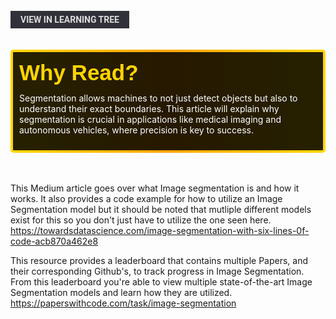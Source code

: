<br>
<a href='/learning-tree?node=62' style='
    background-color: #31313a;
    color: gainsboro;
    padding: 6px 16px;
    border: none
    border-radius: 4px;
    text-transform: uppercase;
    font-family: "Roboto", sans-serif;
    font-size: 1em;
    font-weight: bold;
    cursor: pointer;
    text-decoration: none;
    display: inline-block;'
>
  View in Learning Tree
</a>

<br>
<br>
<br>

<div style='
  position: relative;
  padding: 10px; 
  border-radius: 5px;
  background-color: rgba(0, 0, 0, 0.85); 
  border: 4px solid transparent;
  background-image: linear-gradient(90deg, rgba(0, 0, 0, 0.85), rgba(0, 0, 0, 0.85)), linear-gradient(90deg, gold, orange, gold);
  background-origin: border-box;
  background-clip: padding-box, border-box;
'>

<svg width='200' height='50' style='display: block; margin-bottom: 5px;'>
  <text x='0' y='35' font-size='35' font-family='Arial' font-weight='bold' fill='gold'>
    Why Read?
    <animate attributeName='fill' values='gold; orange; gold' dur='3s' repeatCount='indefinite' />
  </text>
</svg>

<p style='color: white; margin-top: 2px;'>Segmentation allows machines to not just detect objects but also to understand their exact boundaries. This article will explain why segmentation is crucial in applications like medical imaging and autonomous vehicles, where precision is key to success.</p>

</div>

<br/>

<br/>

This Medium article goes over what Image segmentation is and how it works.  It also provides a code example for how to utilize an Image Segmentation model but it should be noted that mutliple different models exist for this so you don't just have to utilize the one seen here.
<br/>
<a href='https://towardsdatascience.com/image-segmentation-with-six-lines-0f-code-acb870a462e8' style='color: white'>
https://towardsdatascience.com/image-segmentation-with-six-lines-0f-code-acb870a462e8
</a>

This resource provides a leaderboard that contains multiple Papers, and their corresponding Github's, to track progress in Image Segmentation.  From this leaderboard you're able to view multiple state-of-the-art Image Segmentation models and learn how they are utilized. 
<br/>
<a href='https://paperswithcode.com/task/image-segmentation' style='color: white'>
https://paperswithcode.com/task/image-segmentation
</a>


